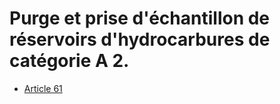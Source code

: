 # Purge et prise d'échantillon de réservoirs d'hydrocarbures de catégorie A 2.

- [Article 61](article-61.md)
